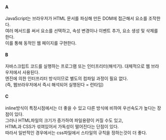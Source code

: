 #### A  
JavaScript는 브라우저가 HTML 문서를 파싱해 만든 DOM에 접근해서 요소를 조작한다.  
여러 메서드를 써서 요소를 선택하고, 속성 변경이나 이벤트 추가, 요소 생성 및 삭제를 한다.   
이를 통해 동적인 웹 페이지를 구현한다.  
  
#### B  
자바스크립트 코드를 실행하는 프로그램 또는 인터프리터(해석기). 대체적으로 웹 브라우저에서 사용된다.  
엔진에 의한 인터프리터 방식이므로 별도의 컴파일 과정이 필요 없다.  
(즉, 웹브라우저에서 즉시 해석되어 실행된다 = 런타임)  
  
#### C
inline방식이 특정시점에서는 더 좋을 수 있고 다른 방식에 비하여 우선속도가 높다는 장점이 있다.  
그러나 HTML파일의 크기가 증가하여 파일용량이 커질 수도 있고,  
HTML과 CSS가 섞여있어서 가독성이 떨어진다는  단점이 있다.  
따라서 일반적인 경우에서는 css파일에서 스타일의 규칙을 정하는것이 더 좋다.  
